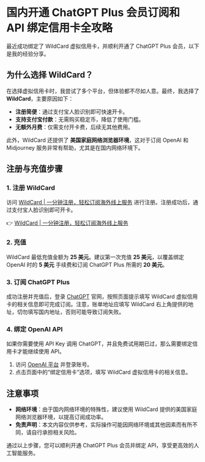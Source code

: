 # 国内开通 ChatGPT Plus 会员订阅和 API 绑定信用卡全攻略

最近成功绑定了 WildCard 虚拟信用卡，并顺利开通了 ChatGPT Plus 会员，以下是我的经验分享。

## 为什么选择 WildCard？

在选择虚拟信用卡时，我尝试了多个平台，但体验都不尽如人意。最终，我选择了 **WildCard**，主要原因如下：

- **注册简便**：通过支付宝人脸识别即可快速开卡。
- **支持支付宝付款**：无需购买稳定币，降低了使用门槛。
- **无额外月费**：仅需支付开卡费，后续无其他费用。

此外，WildCard 还提供了 **美国家庭网络浏览器环境**，这对于订阅 OpenAI 和 Midjourney 服务非常有帮助，尤其是在国内网络环境下。

## 注册与充值步骤

### 1. 注册 WildCard
访问 [WildCard | 一分钟注册，轻松订阅海外线上服务](https://bbtdd.com/WildCard) 进行注册。注册成功后，通过支付宝人脸识别即可开卡。

👉 [WildCard | 一分钟注册，轻松订阅海外线上服务](https://bbtdd.com/WildCard)

### 2. 充值
WildCard 最低充值金额为 **25 美元**。建议第一次充值 **25 美元**，以覆盖绑定 OpenAI 时的 **5 美元** 手续费和订阅 ChatGPT Plus 所需的 **20 美元**。

### 3. 订阅 ChatGPT Plus
成功注册并充值后，登录 [ChatGPT](https://chat.openai.com/) 官网，按照页面提示填写 WildCard 虚拟信用卡的相关信息即可完成订阅。注意，账单地址应填写 WildCard 右上角提供的地址，切勿填写国内地址，否则可能导致订阅失败。

### 4. 绑定 OpenAI API
如果你需要使用 API Key 调用 ChatGPT，并且免费试用期已过，那么需要绑定信用卡才能继续使用 API。

1. 访问 [OpenAI 平台](https://platform.openai.com/) 并登录账号。
2. 点击页面中的“绑定信用卡”选项，填写 WildCard 虚拟信用卡的相关信息。

## 注意事项

- **网络环境**：由于国内网络环境的特殊性，建议使用 WildCard 提供的美国家庭网络浏览器环境，以提高订阅成功率。
- **免责声明**：本文内容仅供参考，实际操作可能因网络环境或其他因素而有所不同，请自行承担相关风险。

通过以上步骤，您可以顺利开通 ChatGPT Plus 会员并绑定 API，享受更高效的人工智能服务。